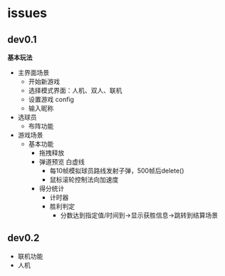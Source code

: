# issues
## dev0.1
**基本玩法**
- 主界面场景
    - 开始新游戏
    - 选择模式界面：人机、双人、联机
    - 设置游戏 config
    - 输入昵称
- 选球员
    - 布阵功能
- 游戏场景
    - 基本功能
        - 拖拽释放
        - 弹道预览 白虚线
            - 每10帧模拟球员路线发射子弹，500帧后delete()
            - 鼠标滚轮控制法向加速度
        - 得分统计
            - 计时器
            - 胜利判定
                - 分数达到指定值/时间到->显示获胜信息->跳转到结算场景

## dev0.2
- 联机功能
- 人机
